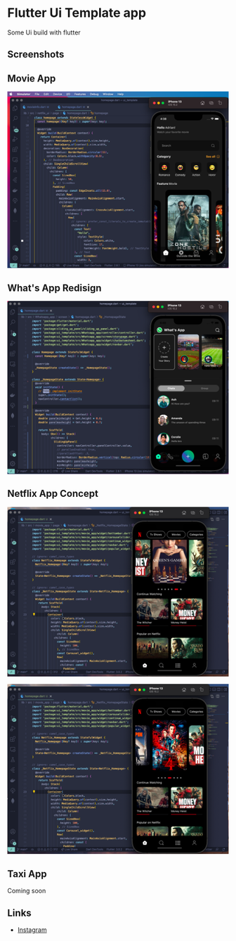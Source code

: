 # Flutter Ui Template app

Some Ui build with flutter

## Screenshots

## Movie App

![alt text](assets/screenshots/movieapp.png)

## What's App Redisign

![alt text](assets/screenshots/whscreen.png)

## Netflix App Concept

![alt text](assets/screenshots/screenNet2.png)

![alt text](assets/screenshots/screnNetflix1.png)

## Taxi App

Coming soon

## Links

- [Instagram](https://www.instagram.com/the.coders01/)
